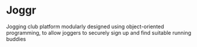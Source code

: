 # Joggr
Jogging club platform modularly designed using object-oriented programming, to allow joggers to securely sign up and find suitable running buddies
